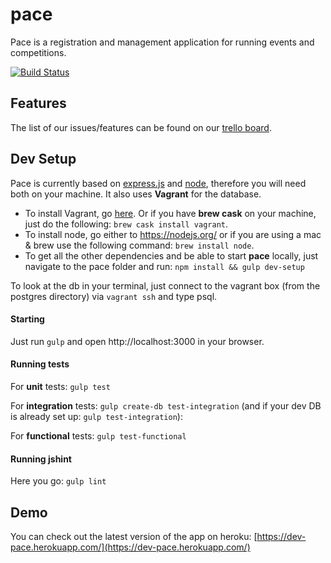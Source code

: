 # pace
Pace is a registration and management application for running events and competitions.

[![Build Status](https://snap-ci.com/lplotni/pace/branch/master/build_image)](https://snap-ci.com/lplotni/pace/branch/master)

## Features
The list of our issues/features can be found on our [trello board](https://trello.com/b/1gaDEa3O/pace-board).

## Dev Setup
Pace is currently based on [express.js](http://expressjs.com/) and [node](https://nodejs.org), therefore you will need both on your machine. It also uses **Vagrant** for the database.
* To install Vagrant, go [here](https://www.vagrantup.com/). Or if you have **brew cask** on your machine, just do the following: `brew cask install vagrant`.
* To install node, go either to https://nodejs.org/ or if you are using a mac & brew use the following command: `brew install node`. 
* To get all the other dependencies and be able to start **pace** locally, just navigate to the pace folder and run: `npm install && gulp dev-setup`

To look at the db in your terminal, just connect to the vagrant box (from the postgres directory) via `vagrant ssh` and type psql.

#### Starting
Just run `gulp` and open http://localhost:3000 in your browser.

#### Running tests
For **unit** tests: `gulp test`

For **integration** tests: `gulp create-db test-integration` (and if your dev DB is already set up: `gulp test-integration`):

For **functional** tests: `gulp test-functional`

#### Running jshint
Here you go: `gulp lint`

## Demo
You can check out the latest version of the app on heroku: [https://dev-pace.herokuapp.com/](https://dev-pace.herokuapp.com/)
